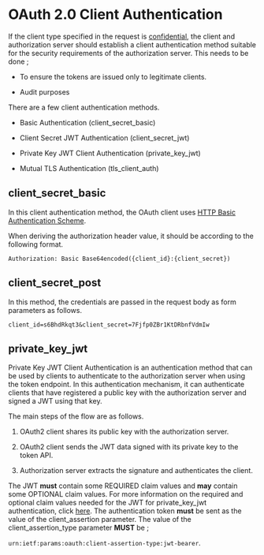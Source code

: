 # OAuth 2.0 Client Authentication

If the client type specified in the request is [confidential](client-types.md), the client and authorization server should establish a client authentication method 
suitable for the security requirements of the authorization server. This needs to be done ;

- To ensure the tokens are issued only to legitimate clients.

- Audit purposes

There are a few client authentication methods.

- Basic Authentication (client_secret_basic)

- Client Secret JWT Authentication (client_secret_jwt)

- Private Key JWT Client Authentication (private_key_jwt)

- Mutual TLS Authentication (tls_client_auth)

## client_secret_basic

In this client authentication method, the OAuth client uses [HTTP Basic Authentication Scheme](https://tools.ietf.org/html/rfc2617).

When deriving the authorization header value, it should be according to the following format.

`Authorization: Basic Base64encoded({client_id}:{client_secret})`

## client_secret_post

In this method, the credentials are passed in the request body as form parameters as follows.

`client_id=s6BhdRkqt3&client_secret=7Fjfp0ZBr1KtDRbnfVdmIw`

## private_key_jwt

Private Key JWT Client Authentication is an authentication method that can be used by clients to authenticate to the 
authorization server when using the token endpoint. In this authentication mechanism, it can authenticate clients that
have registered a public key with the authorization server and signed a JWT using that key.

The main steps of the flow are as follows.

1. OAuth2 client shares its public key with the authorization server.

2. OAuth2 client sends the JWT data signed with its private key to the token API.

3. Authorization server extracts the signature and authenticates the client.


The JWT **must** contain some REQUIRED claim values and **may** contain some OPTIONAL claim values. For more information on the
required and optional claim values needed for the JWT for private_key_jwt authentication, click [here](https://openid.net/specs/openid-connect-core-1_0.html#ClientAuthentication).
The authentication token **must** be sent as the value of the client_assertion parameter. The value of the client_assertion_type parameter
**MUST** be ;

`urn:ietf:params:oauth:client-assertion-type:jwt-bearer`.

